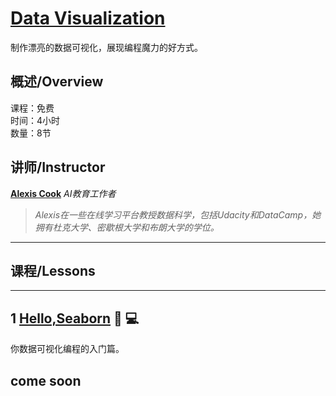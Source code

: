# [Data Visualization](https://www.kaggle.com/learn/data-visualization "官方链接")

制作漂亮的数据可视化，展现编程魔力的好方式。

## 概述/Overview

课程：免费  
时间：4小时  
数量：8节  

## 讲师/Instructor

**[Alexis Cook](https://www.kaggle.com/alexisbcook)** *AI教育工作者*
>*Alexis在一些在线学习平台教授数据科学，包括Udacity和DataCamp，她拥有杜克大学、密歇根大学和布朗大学的学位。*

-----------------------

## 课程/Lessons

-----------------------

## 1 [Hello,Seaborn](./1-Hello-Seborn.md) 📄 💻

你数据可视化编程的入门篇。

## come soon
